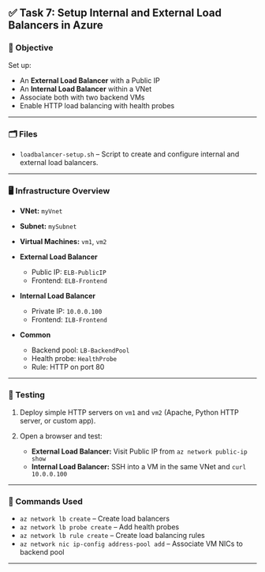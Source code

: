 
## ✅ Task 7: Setup Internal and External Load Balancers in Azure

### 🔧 Objective

Set up:

* An **External Load Balancer** with a Public IP
* An **Internal Load Balancer** within a VNet
* Associate both with two backend VMs
* Enable HTTP load balancing with health probes

---

### 🗂️ Files

* `loadbalancer-setup.sh` – Script to create and configure internal and external load balancers.

---

### 🖥️ Infrastructure Overview

* **VNet:** `myVnet`
* **Subnet:** `mySubnet`
* **Virtual Machines:** `vm1`, `vm2`
* **External Load Balancer**

  * Public IP: `ELB-PublicIP`
  * Frontend: `ELB-Frontend`
* **Internal Load Balancer**

  * Private IP: `10.0.0.100`
  * Frontend: `ILB-Frontend`
* **Common**

  * Backend pool: `LB-BackendPool`
  * Health probe: `HealthProbe`
  * Rule: HTTP on port 80

---

### 🧪 Testing

1. Deploy simple HTTP servers on `vm1` and `vm2` (Apache, Python HTTP server, or custom app).
2. Open a browser and test:

   * **External Load Balancer:** Visit Public IP from `az network public-ip show`
   * **Internal Load Balancer:** SSH into a VM in the same VNet and `curl 10.0.0.100`

---

### 📜 Commands Used

* `az network lb create` – Create load balancers
* `az network lb probe create` – Add health probes
* `az network lb rule create` – Create load balancing rules
* `az network nic ip-config address-pool add` – Associate VM NICs to backend pool

---

